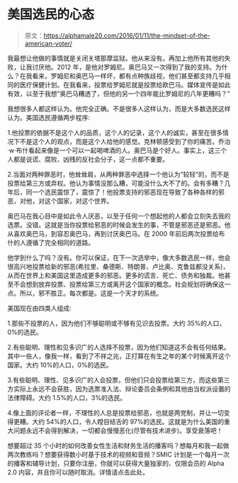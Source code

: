 # 美国选民的心态

> 原文：<https://alphamale20.com/2016/01/11/the-mindset-of-the-american-voter/>

我最想让他做的事情就是关闭关塔那摩监狱。他从来没有。再加上他所有其他的失败，让我讨厌他。2012 年，是他对罗姆尼。奥巴马又一次得到了我的支持。为什么？在我看来，罗姆尼和奥巴马一样坏，都有点种族歧视，他们甚至都支持几乎相同的医疗保健计划。在我看来，投票给罗姆尼就是投票给欧巴马。媒体宣传是如此有效，以至于我想“奥巴马糟透了，但他的另一个四年能比罗姆尼的八年更糟吗？”

我想很多人都这样认为。他完全正确。不是很多人这样认为，而是大多数选民这样认为。美国选民遵循两步程序:

1.他投票的依据不是这个人的品质，这个人的记录，这个人的诚实，甚至在很多情况下不是这个人的观点，而是这个人给他的感觉。克林顿感受到了你的痛苦。乔治·w·布什看起来像是一个可以一起喝啤酒的人。奥巴马是个好人。事实上，这三个人都是说谎、腐败、凶残的反社会分子，这一点都不重要。

2.当面对两种罪恶时，他耸耸肩，从两种罪恶中选择一个他认为“较轻”的，而不是投票给第三方或弃权。他认为事情没那么糟，可能没什么大不了的。会有多糟？几年后，同一个选民震惊了，震惊了！他投票支持的邪恶现在导致了各种各样的邪恶，对他，对这个国家，对这个世界。

奥巴马在我心目中是如此令人厌恶，以至于任何一个想起他的人都会立刻失去我的选票。没错。这就是当你投票给邪恶的时候会发生的事，不管是邪恶还是邪恶。他从喜欢奥巴马，到容忍奥巴马，再到讨厌奥巴马。在 2000 年前后两次投票给布什的人遵循了完全相同的道路。

他学到什么了吗？没有。你可以保证，在下一次选举中，像大多数选民一样，他会很高兴地投票给新的邪恶(希拉里、桑德斯、特朗普、卢比奥、克鲁兹都没关系)，从而在世界上和美国这里造成更多的邪恶。更多的谎言、死亡、债务和独裁。他甚至不会想到放弃投票、投票给第三方或离开这个国家的概念。社会规划将确保这一点。所以，邪不胜正。每次都是。这是一个天才的系统。

美国现在由四类人组成:

1.那些不投票的人，因为他们不够聪明或不够有见识去投票。大约 35%的人口，0%的选民。

2.有些聪明、理性和见多识广的人选择不投票，因为他们知道这不会有任何结果。其中一些人，像我一样，看到了不祥之兆，正打算在有生之年的某个时候离开这个国家。大约 10%的人口，0%的选民。

3.有些聪明、理性、见多识广的人会投票，但他们只会投票给第三方，而这些第三方实际上永远不会获胜，因为选票准入法、辩论委员会条例和其他由当权派设置的法律障碍。大约 1.5%的人口，3%的选民。

4.像上面的评论者一样，不理性的人总是投票给邪恶，也就是两党制，并让一切变得更糟。大约 54%的人口，令人瞠目结舌的 97%的选民。这就是为什么美国的重大问题永远不会得到解决，一切都会慢慢恶化(尽管有技术进步)。享受衰落吧！

想要超过 35 个小时的如何改善女性生活和财务生活的播客吗？想每月和我一起做两次教练吗？想要获得数小时基于技术的视频和音频？SMIC 计划是一个每月一次的播客和辅导计划，只要你注册，你就可以获得大量独家的、仅限会员的 Alpha 2.0 内容，并且你可以随时取消。详情请点击此处。